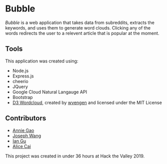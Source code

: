 # Bubble

*Bubble* is a web application that takes data from subreddits, extracts the keywords, and uses them to generate word clouds. Clicking any of the words redirects the user to a relevent article that is popular at the moment.

## Tools

This application was created using:
- Node.js
- Express.js
- cheerio
- JQuery
- Google Cloud Natural Langauge API
- Bootstrap
- [D3 Wordcloud](https://github.com/wvengen/d3-wordcloud), created by [wvengen](https://github.com/wvengen) and licensed under the MIT License

## Contributors

- [Annie Gao](https://github.com/tallspider)
- [Joseph Wang](https://github.com/joseph001126)
- [Ian Gu](https://github.com/iangu48)
- [Alice Cai](https://github.com/alice-cai)


This project was created in under 36 hours at Hack the Valley 2019.